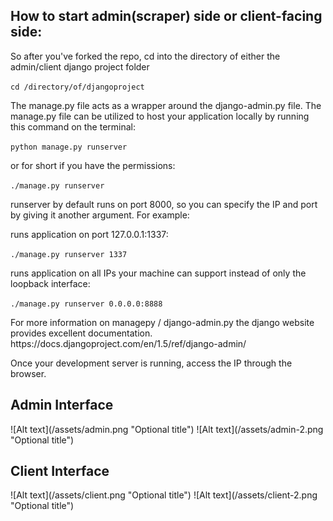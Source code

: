 <h2>How to start admin(scraper) side or client-facing side:</h2>
So after you've forked the repo, cd into the directory of either the admin/client django project folder
<p><code>cd /directory/of/djangoproject</code></p>
The manage.py file acts as a wrapper around the django-admin.py file. The manage.py file can be utilized to host your application locally by running this command on the terminal:
<p><code>python manage.py runserver</code></p>
or for short if you have the permissions:
<p><code>./manage.py runserver</code></p>
runserver by default runs on port 8000, so you can specify the IP and port by giving it another argument. For example:
<p>runs application on port 127.0.0.1:1337:</p> <p><code>./manage.py runserver 1337</code></p>
<p>runs application on all IPs your machine can support instead of only the loopback interface:</p> <p><code>./manage.py runserver 0.0.0.0:8888</code></p>
For more information on managepy / django-admin.py the django website provides excellent documentation. https://docs.djangoproject.com/en/1.5/ref/django-admin/
<p>Once your development server is running, access the IP through the browser.</p>

<h2>Admin Interface</h2>
![Alt text](/assets/admin.png "Optional title")
![Alt text](/assets/admin-2.png "Optional title")

<h2>Client Interface</h2>
![Alt text](/assets/client.png "Optional title")
![Alt text](/assets/client-2.png "Optional title")
